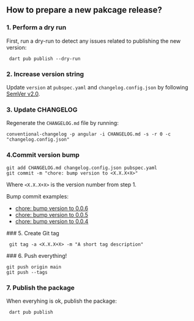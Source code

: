## How to prepare a new pakcage release?

### 1. Perform a dry run

First, run a dry-run to detect any issues related to publishing the new version:

```shell
 dart pub publish --dry-run
```

### 2. Increase version string

Update `version` at `pubspec.yaml` and `changelog.config.json` by following [SemVer v2.0](https://semver.org/lang/es/).

### 3. Update CHANGELOG

Regenerate the `CHANGELOG.md` file by running: 

```shell
conventional-changelog -p angular -i CHANGELOG.md -s -r 0 -c "changelog.config.json"
```

### 4.Commit version bump

```shell
git add CHANGELOG.md changelog.config.json pubspec.yaml
git commit -m "chore: bump version to <X.X.X+X>"
```

Where `<X.X.X+X>` is the version number from step 1.


Bump commit examples:
- [chore: bump version to 0.0.6](https://github.com/luisburgos/buzz/commit/ee8214f41da8fd35a6a008803b9105499e6a4c20)
- [chore: bump version to 0.0.5](https://github.com/luisburgos/buzz/commit/2cb8756188c50d374d17e6d2fafe055ff1fa3795)
- [chore: bump version to 0.0.4](https://github.com/luisburgos/buzz/commit/44842aeb6cc197101ff07c0e44a7d1976b783b50)

### 5. Create Git tag

```shell
 git tag -a <X.X.X+X> -m "A short tag description"
```

### 6. Push everything!

```shell
git push origin main
git push --tags
```

### 7. Publish the package

When everyhing is ok, publish the package:

```shell
 dart pub publish
```